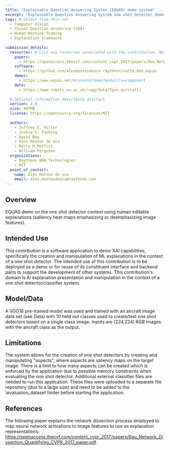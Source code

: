 ```yaml
---
title: "Explainable Question Answering System (EQUAS) demo system"
excerpt: "Explainable Question Answering System one shot detector demo modality software."
tags: # Select from this set
  - Computer Vision
  - Visual Question Answering (VQA)
  - Human-Machine Teaming
  - Explanation Framework
   
submission_details:
  resources: # List any resources associated with the contribution. Not all sections are required
    papers:
      - https://openaccess.thecvf.com/content_cvpr_2017/papers/Bau_Network_Dissection_Quantifying_CVPR_2017_paper.pdf
    software:
      - https://github.com/alexmontesdeoca-raytheon/xaitk.bbn.equas
    demos:
      - https://www.equas.net/#/oneshotdemo?modality=component
    data:
      - https://www.robots.ox.ac.uk/~vgg/data/fgvc-aircraft/
   
  # Optional information describing artifact
  version: 2.0
  size: 987MB
  license: https://opensource.org/licenses/MIT
   
  authors:
    - Jeffrey E. Miller
    - Joshua S. Fashing 
    - David Bau 
    - Alex Montes de oca 
    - Kerry M Moffitt  
    - William Ferguson
  organizations:
    - Raytheon BBN Technologies 
    - MIT
  point_of_contact:
    name: Alex Montes de oca
    email: alex.montesdeoca@raytheon.com
---
```

   
## Overview
EQUAS demo on the one shot detector context using human editable explanations (saliency heat-maps emphasizing or deemphasizing image features).
## Intended Use
This contribution is a software application to demo XAI capabilities, specifically the creation and manipulation of ML explanations in the context of a one shot detector. The intended use of this contribution is to be deployed as a demo or for reuse of its constituent interface and backend parts to support the development of other systems. 
This contribution's domain is AI explanation presentation and manipulation in the context of a one shot detector/classifier system.
## Model/Data
A VGG16 pre-trained model was used and trained with an aircraft image data set (see Data) with 10 held out classes used to create/test one shot detectors based on a single class image. Inputs are (224,224) RGB images with the aircraft class as the output.
## Limitations
The system allows for the creation of one shot detectors by creating and manipulating "aspects", where aspects are saliency maps on the target image. There is a limit to how many aspects can be created which is enforced by the application due to possible memory constraints when evaluating the one shot detector.
Additional external classifier files are needed to run this application. These files were uploaded to a separate file repository (due to a large size) and need to be added to the \evaluation_dataset folder before starting the application.
## References
The following paper explains the network dissection process employed to map neural network activations to image features to use as explanation representations: https://openaccess.thecvf.com/content_cvpr_2017/papers/Bau_Network_Dissection_Quantifying_CVPR_2017_paper.pdf.
